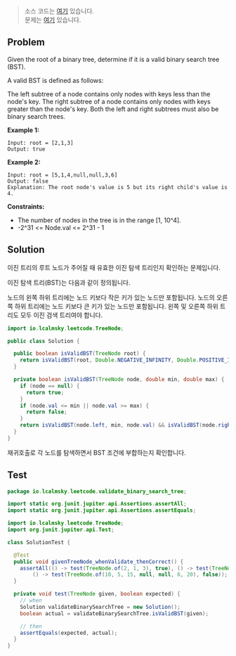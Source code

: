 > 소스 코드는 [여기](https://github.com/lcalmsky/leetcode/blob/master/src/main/java/io/lcalmsky/leetcode/validate_binary_search_tree/Solution.java) 있습니다.  
> 문제는 [여기](https://leetcode.com/problems/validate-binary-search-tree/) 있습니다.

## Problem

Given the root of a binary tree, determine if it is a valid binary search tree (BST).

A valid BST is defined as follows:

The left subtree of a node contains only nodes with keys less than the node's key.
The right subtree of a node contains only nodes with keys greater than the node's key.
Both the left and right subtrees must also be binary search trees.


**Example 1:**

```text
Input: root = [2,1,3]
Output: true
```
**Example 2:**

```text
Input: root = [5,1,4,null,null,3,6]
Output: false
Explanation: The root node's value is 5 but its right child's value is 4.
```

**Constraints:**

* The number of nodes in the tree is in the range [1, 10^4].
* -2^31 <= Node.val <= 2^31 - 1

## Solution

이진 트리의 루트 노드가 주어질 때 유효한 이진 탐색 트리인지 확인하는 문제입니다.

이진 탐색 트리(BST)는 다음과 같이 정의됩니다.

노드의 왼쪽 하위 트리에는 노드 키보다 작은 키가 있는 노드만 포함됩니다. 노드의 오른쪽 하위 트리에는 노드 키보다 큰 키가 있는 노드만 포함됩니다. 왼쪽 및 오른쪽 하위 트리도 모두 이진 검색 트리여야 합니다.

```java
import io.lcalmsky.leetcode.TreeNode;

public class Solution {

  public boolean isValidBST(TreeNode root) {
    return isValidBST(root, Double.NEGATIVE_INFINITY, Double.POSITIVE_INFINITY);
  }

  private boolean isValidBST(TreeNode node, double min, double max) {
    if (node == null) {
      return true;
    }
    if (node.val <= min || node.val >= max) {
      return false;
    }
    return isValidBST(node.left, min, node.val) && isValidBST(node.right, node.val, max);
  }
}
```

재귀호출로 각 노드를 탐색하면서 BST 조건에 부합하는지 확인합니다.

## Test

```java
package io.lcalmsky.leetcode.validate_binary_search_tree;

import static org.junit.jupiter.api.Assertions.assertAll;
import static org.junit.jupiter.api.Assertions.assertEquals;

import io.lcalmsky.leetcode.TreeNode;
import org.junit.jupiter.api.Test;

class SolutionTest {

  @Test
  public void givenTreeNode_whenValidate_thenCorrect() {
    assertAll(() -> test(TreeNode.of(2, 1, 3), true), () -> test(TreeNode.of(5, 1, 4, null, null, 3, 6), false),
        () -> test(TreeNode.of(10, 5, 15, null, null, 6, 20), false));
  }

  private void test(TreeNode given, boolean expected) {
    // when
    Solution validateBinarySearchTree = new Solution();
    boolean actual = validateBinarySearchTree.isValidBST(given);

    // then
    assertEquals(expected, actual);
  }
}
```